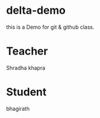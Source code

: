 # delta-demo
this is a Demo for git &amp; github class.

# Teacher
Shradha khapra

# Student
bhagirath
